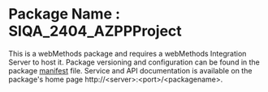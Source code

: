 # Package Name : SIQA_2404_AZPPProject
This is a webMethods package and requires a webMethods Integration Server to host it. Package versioning and configuration can be found in the package [manifest](./SIQA_2404_AZPPProject/manifest.v3) file. Service and API documentation is available on the package's home page http://&lt;server&gt;:&lt;port&gt;/&lt;packagename>.
